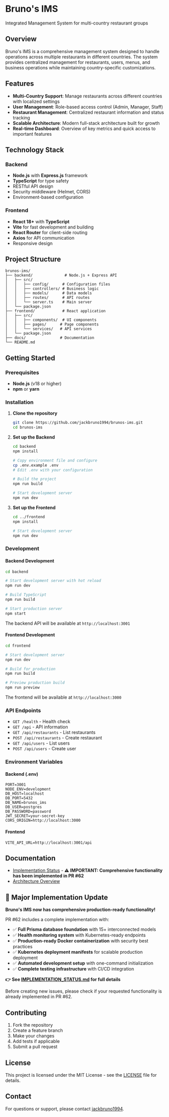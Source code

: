 # Bruno's IMS

Integrated Management System for multi-country restaurant groups

## Overview

Bruno's IMS is a comprehensive management system designed to handle operations across multiple restaurants in different countries. The system provides centralized management for restaurants, users, menus, and business operations while maintaining country-specific customizations.

## Features

- **Multi-Country Support**: Manage restaurants across different countries with localized settings
- **User Management**: Role-based access control (Admin, Manager, Staff)
- **Restaurant Management**: Centralized restaurant information and status tracking
- **Scalable Architecture**: Modern full-stack architecture built for growth
- **Real-time Dashboard**: Overview of key metrics and quick access to important features

## Technology Stack

### Backend

- **Node.js** with **Express.js** framework
- **TypeScript** for type safety
- RESTful API design
- Security middleware (Helmet, CORS)
- Environment-based configuration

### Frontend

- **React 18+** with **TypeScript**
- **Vite** for fast development and building
- **React Router** for client-side routing
- **Axios** for API communication
- Responsive design

## Project Structure

```
brunos-ims/
├── backend/              # Node.js + Express API
│   ├── src/
│   │   ├── config/      # Configuration files
│   │   ├── controllers/ # Business logic
│   │   ├── models/      # Data models
│   │   ├── routes/      # API routes
│   │   └── server.ts    # Main server
│   └── package.json
├── frontend/            # React application
│   ├── src/
│   │   ├── components/  # UI components
│   │   ├── pages/      # Page components
│   │   └── services/   # API services
│   └── package.json
├── docs/               # Documentation
└── README.md
```

## Getting Started

### Prerequisites

- **Node.js** (v18 or higher)
- **npm** or **yarn**

### Installation

1. **Clone the repository**

   ```bash
   git clone https://github.com/jackbruno1994/brunos-ims.git
   cd brunos-ims
   ```

2. **Set up the Backend**

   ```bash
   cd backend
   npm install

   # Copy environment file and configure
   cp .env.example .env
   # Edit .env with your configuration

   # Build the project
   npm run build

   # Start development server
   npm run dev
   ```

3. **Set up the Frontend**

   ```bash
   cd ../frontend
   npm install

   # Start development server
   npm run dev
   ```

### Development

#### Backend Development

```bash
cd backend

# Start development server with hot reload
npm run dev

# Build TypeScript
npm run build

# Start production server
npm start
```

The backend API will be available at `http://localhost:3001`

#### Frontend Development

```bash
cd frontend

# Start development server
npm run dev

# Build for production
npm run build

# Preview production build
npm run preview
```

The frontend will be available at `http://localhost:3000`

### API Endpoints

- `GET /health` - Health check
- `GET /api` - API information
- `GET /api/restaurants` - List restaurants
- `POST /api/restaurants` - Create restaurant
- `GET /api/users` - List users
- `POST /api/users` - Create user

### Environment Variables

#### Backend (.env)

```
PORT=3001
NODE_ENV=development
DB_HOST=localhost
DB_PORT=5432
DB_NAME=brunos_ims
DB_USER=postgres
DB_PASSWORD=password
JWT_SECRET=your-secret-key
CORS_ORIGIN=http://localhost:3000
```

#### Frontend

```
VITE_API_URL=http://localhost:3001/api
```

## Documentation

- [Implementation Status](./IMPLEMENTATION_STATUS.md) - **⚠️ IMPORTANT: Comprehensive functionality has been implemented in PR #62**
- [Architecture Overview](./docs/architecture/README.md)

## 🎉 Major Implementation Update

**Bruno's IMS now has comprehensive production-ready functionality!** 

PR #62 includes a complete implementation with:
- ✅ **Full Prisma database foundation** with 15+ interconnected models
- ✅ **Health monitoring system** with Kubernetes-ready endpoints
- ✅ **Production-ready Docker containerization** with security best practices
- ✅ **Kubernetes deployment manifests** for scalable production deployment
- ✅ **Automated development setup** with one-command initialization
- ✅ **Complete testing infrastructure** with CI/CD integration

**👉 See [IMPLEMENTATION_STATUS.md](./IMPLEMENTATION_STATUS.md) for full details**

Before creating new issues, please check if your requested functionality is already implemented in PR #62.

## Contributing

1. Fork the repository
2. Create a feature branch
3. Make your changes
4. Add tests if applicable
5. Submit a pull request

## License

This project is licensed under the MIT License - see the [LICENSE](LICENSE) file for details.

## Contact

For questions or support, please contact [jackbruno1994](https://github.com/jackbruno1994).
